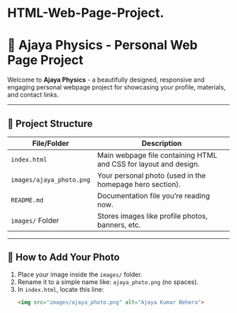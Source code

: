 # HTML-Web-Page-Project.
# 🌟 Ajaya Physics - Personal Web Page Project

Welcome to **Ajaya Physics** - a beautifully designed, responsive and engaging personal webpage project for showcasing your profile, materials, and contact links.

---

## 📁 Project Structure

| File/Folder              | Description |
|-------------------------|-------------|
| `index.html`             | Main webpage file containing HTML and CSS for layout and design. |
| `images/ajaya_photo.png` | Your personal photo (used in the homepage hero section). |
| `README.md`              | Documentation file you’re reading now. |
| `images/` Folder         | Stores images like profile photos, banners, etc. |

---

## 📸 How to Add Your Photo

1. Place your image inside the `images/` folder.
2. Rename it to a simple name like: `ajaya_photo.png` (no spaces).
3. In `index.html`, locate this line:
   ```html
   <img src="images/ajaya_photo.png" alt="Ajaya Kumar Behera">

